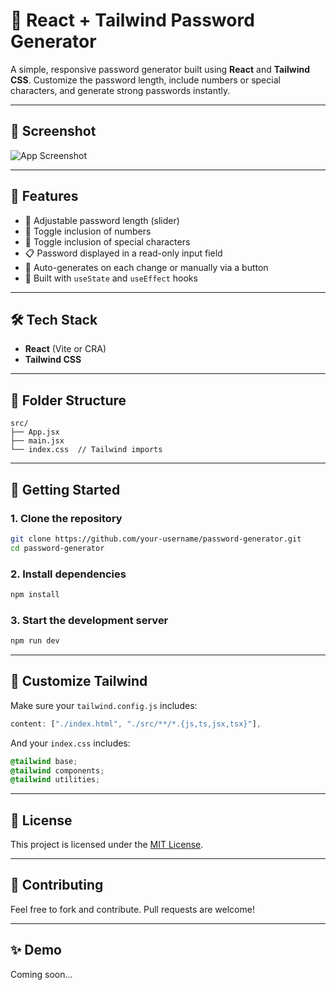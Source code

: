 # 🔐 React + Tailwind Password Generator

A simple, responsive password generator built using **React** and **Tailwind CSS**. Customize the password length, include numbers or special characters, and generate strong passwords instantly.

---

## 📸 Screenshot

![App Screenshot](screenshot.png) <!-- Add a screenshot if you like -->

---

## 🚀 Features

- 📏 Adjustable password length (slider)
- 🔢 Toggle inclusion of numbers
- 🔣 Toggle inclusion of special characters
- 📋 Password displayed in a read-only input field
- 🔁 Auto-generates on each change or manually via a button
- 🧠 Built with `useState` and `useEffect` hooks

---

## 🛠️ Tech Stack

- **React** (Vite or CRA)
- **Tailwind CSS**

---

## 📂 Folder Structure

```
src/
├── App.jsx
├── main.jsx
└── index.css  // Tailwind imports
```

---

## 🧪 Getting Started

### 1. Clone the repository
```bash
git clone https://github.com/your-username/password-generator.git
cd password-generator
```

### 2. Install dependencies
```bash
npm install
```

### 3. Start the development server
```bash
npm run dev
```

---

## 🎨 Customize Tailwind

Make sure your `tailwind.config.js` includes:
```js
content: ["./index.html", "./src/**/*.{js,ts,jsx,tsx}"],
```

And your `index.css` includes:
```css
@tailwind base;
@tailwind components;
@tailwind utilities;
```

---

## 📄 License

This project is licensed under the [MIT License](LICENSE).

---

## 🤝 Contributing

Feel free to fork and contribute. Pull requests are welcome!

---

## ✨ Demo

Coming soon...
